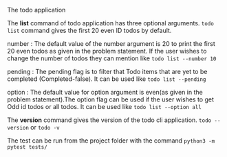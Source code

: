 The todo application 

The **list** command of todo application has three optional arguments.
`todo list` command gives the first 20 even ID todos by default.

number :
  The default value of the number argument is 20 to print the first 20 even todos as given in the problem statement. If the user wishes to change the number of 
todos they can mention like `todo list --number 10`

pending :
  The pending flag is to filter that Todo items that are yet to be completed (Completed-false). It can be used like `todo list --pending`

option :
  The default value for option argument is even(as given in the problem statement).The option flag can be used if the user wishes to get Odd id todos or all todos. It can be used like  `todo list --option all`
  
The **version** command gives the version of the todo cli application. `todo --version` or `todo -v`

The test can be run from the project folder with the command  `python3 -m pytest tests/`

    


